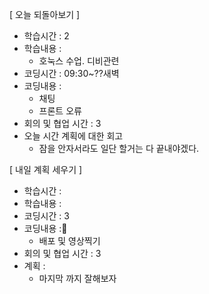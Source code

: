 [ 오늘 되돌아보기 ]

- 학습시간 : 2
- 학습내용 :
  - 호눅스 수업. 디비관련
- 코딩시간 : 09:30~??새벽
- 코딩내용 :
  - 채팅
  - 프론트 오류
- 회의 및 협업 시간 : 3
- 오늘 시간 계획에 대한 회고
  - 잠을 안자서라도 일단 할거는 다 끝내야겠다.

[ 내일 계획 세우기 ]

- 학습시간 :
- 학습내용 :
- 코딩시간 : 3
- 코딩내용 :
  - 배포 및 영상찍기
- 회의 및 협업 시간 : 3
- 계획 :
  - 마지막 까지 잘해보자

